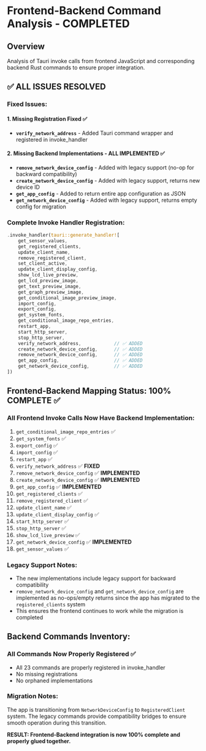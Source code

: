 # Frontend-Backend Command Analysis - COMPLETED

## Overview
Analysis of Tauri invoke calls from frontend JavaScript and corresponding backend Rust commands to ensure proper integration.

## ✅ ALL ISSUES RESOLVED

### Fixed Issues:

#### 1. Missing Registration Fixed ✅
- **`verify_network_address`** - Added Tauri command wrapper and registered in invoke_handler

#### 2. Missing Backend Implementations - ALL IMPLEMENTED ✅
- **`remove_network_device_config`** - Added with legacy support (no-op for backward compatibility)
- **`create_network_device_config`** - Added with legacy support, returns new device ID
- **`get_app_config`** - Added to return entire app configuration as JSON
- **`get_network_device_config`** - Added with legacy support, returns empty config for migration

### Complete Invoke Handler Registration:
```rust
.invoke_handler(tauri::generate_handler![
    get_sensor_values,
    get_registered_clients,
    update_client_name,
    remove_registered_client,
    set_client_active,
    update_client_display_config,
    show_lcd_live_preview,
    get_lcd_preview_image,
    get_text_preview_image,
    get_graph_preview_image,
    get_conditional_image_preview_image,
    import_config,
    export_config,
    get_system_fonts,
    get_conditional_image_repo_entries,
    restart_app,
    start_http_server,
    stop_http_server,
    verify_network_address,            // ✅ ADDED
    create_network_device_config,      // ✅ ADDED
    remove_network_device_config,      // ✅ ADDED
    get_app_config,                    // ✅ ADDED
    get_network_device_config,         // ✅ ADDED
])
```

## Frontend-Backend Mapping Status: 100% COMPLETE ✅

### All Frontend Invoke Calls Now Have Backend Implementation:
1. `get_conditional_image_repo_entries` ✅
2. `get_system_fonts` ✅
3. `export_config` ✅
4. `import_config` ✅
5. `restart_app` ✅
6. `verify_network_address` ✅ **FIXED**
7. `remove_network_device_config` ✅ **IMPLEMENTED**
8. `create_network_device_config` ✅ **IMPLEMENTED**
9. `get_app_config` ✅ **IMPLEMENTED**
10. `get_registered_clients` ✅
11. `remove_registered_client` ✅
12. `update_client_name` ✅
13. `update_client_display_config` ✅
14. `start_http_server` ✅
15. `stop_http_server` ✅
16. `show_lcd_live_preview` ✅
17. `get_network_device_config` ✅ **IMPLEMENTED**
18. `get_sensor_values` ✅

### Legacy Support Notes:
- The new implementations include legacy support for backward compatibility
- `remove_network_device_config` and `get_network_device_config` are implemented as no-ops/empty returns since the app has migrated to the `registered_clients` system
- This ensures the frontend continues to work while the migration is completed

## Backend Commands Inventory:
### All Commands Now Properly Registered ✅
- All 23 commands are properly registered in invoke_handler
- No missing registrations
- No orphaned implementations

### Migration Notes:
The app is transitioning from `NetworkDeviceConfig` to `RegisteredClient` system. The legacy commands provide compatibility bridges to ensure smooth operation during this transition.

**RESULT: Frontend-Backend integration is now 100% complete and properly glued together.**